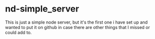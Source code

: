 # nd-simple_server

This is just a simple node server, but it's the first one i have set up 
and wanted to put it on github in case there are other things that
I missed or could add to.

